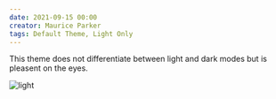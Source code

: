 ```yaml
---
date: 2021-09-15 00:00
creator: Maurice Parker
tags: Default Theme, Light Only
---
```


This theme does not differentiate between light and dark modes but is pleasent on the eyes.

![light](/Sepia/Sepia.png)